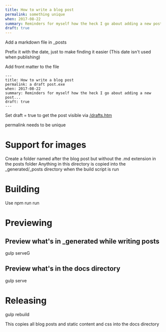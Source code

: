 ```yaml
---
title: How to write a blog post
permalink: something unique
when: 2017-08-22
summary: Reminders for myself how the heck I go about adding a new post...
draft: true
---
```


Add a markdown file in _posts

Prefix it with the date, just to make finding it easier (This date isn't used when publishing)

Add front matter to the file

```
---
title: How to write a blog post
permalink: a draft post.exe
when: 2017-08-22
summary: Reminders for myself how the heck I go about adding a new post...
draft: true
---
```

Set draft = true to get the post visible via [/drafts.htm](/drafts.htm)

permalink needs to be unique

# Support for images
Create a folder named after the blog post but without the .md extension in the posts folder
Anything in this directory is copied into the _generated/_posts directory when the build script is run


# Building
Use npm run run

# Previewing

## Preview what's in _generated while writing posts
gulp serveG

## Preview what's in the docs directory
gulp serve

# Releasing
gulp rebuild

This copies all blog posts and static content and css into the docs directory